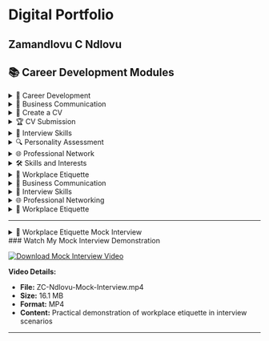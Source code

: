 # Digital Portfolio
## Zamandlovu C Ndlovu

## 📚 Career Development Modules

<details>
<summary>🎯 Career Development</summary>

![Career_Development](https://github.com/user-attachments/assets/499c5469-3cbf-48ad-af40-7ad8c0ef7575)

**Reflection**
- **S:** I participated in a Career Development course to understand how to grow and plan my professional future.
- **T:** I needed to learn how to take control of my career through goal-setting, planning, and reflection.
- **A:** I explored career planning methods, reflected on my own journey, and practiced setting realistic goals.
- **R:** I realized career growth is a continuous process and now feel empowered to take intentional steps toward my goals.
</details>

<details>
<summary>💬 Business Communication</summary>

![Business_Communication](https://github.com/user-attachments/assets/1822acd0-a716-4d0b-b58c-e6b5f3594c2b)

**Reflection**
- **S:** I studied business communication to improve my workplace professionalism.
- **T:** I needed to learn how to communicate clearly and respectfully in a formal environment.
- **A:** I practiced email writing, active listening, and giving presentations.
- **R:** I now understand how to present myself professionally and communicate effectively with colleagues and employers.
</details>

<details>
<summary>📄 Create a CV</summary>

![Create_CV](https://github.com/user-attachments/assets/8fb51087-baf0-406a-9ec0-f58d98125075)

**Reflection**
- **S:** I worked on building and improving my Curriculum Vitae.
- **T:** I needed to present my education, experience, and skills in a professional format.
- **A:** I organized my information, highlighted key achievements, and refined the structure of my CV.
- **R:** I created a strong, job-ready CV that showcases my qualifications and makes me more confident when applying for roles.
</details>

<details>
<summary>🏆 CV Submission</summary>

![Zamandlovu-C-NdlovuCV](https://github.com/user-attachments/assets/d9ddeb72-6a5c-4d6d-8bad-ade06692346d)

**Reflection**
- **S:** I completed a comprehensive "Create a CV" module as part of my Career Development Portfolio at Cape Peninsula University of Technology.
- **T:** I needed to understand how to structure a professional CV that accurately highlights my skills and experiences for opportunities in the ICT Application Development field.
- **A:** I engaged in interactive quizzes, received feedback, and revised my CV accordingly. I learned how to present my personal profile, educational background, and work experience in a professional format tailored to my career goals.
- **R:** I achieved a final mark of 100/100 and created a well-structured CV that clearly communicates my strengths to potential employers. This has increased my confidence in applying for internships and job opportunities.
</details>

<details>
<summary>🎤 Interview Skills</summary>

![Interview_Skills](https://github.com/user-attachments/assets/a483a53c-057c-4272-8b95-571ae8452ec6)

**Reflection**
- **S:** I participated in interview preparation exercises.
- **T:** I needed to learn how to confidently answer questions and present myself during job interviews.
- **A:** I practiced common interview questions, worked on body language, and received feedback.
- **R:** I improved my confidence and gained useful strategies to perform well in interviews.
</details>

<details>
<summary>🔍 Personality Assessment</summary>

![Personality_Assesment](https://github.com/user-attachments/assets/bba3707a-9df1-4be7-a85e-b15df60e9650)

**Reflection**
- **S:** I completed a personality assessment to better understand my behavior and work preferences.
- **T:** I wanted to discover how my personality type affects my communication, collaboration, and job fit.
- **A:** I reviewed the results and compared them to possible work environments and career roles.
- **R:** I learned that my caring, dependable, and responsible nature is a strength that suits service-oriented and team-based roles.
</details>

<details>
<summary>🌐 Professional Network</summary>

![Proffessional_Network](https://github.com/user-attachments/assets/d5d02f59-1411-4a64-97e1-48c42162a543)

**Reflection**
- **S:** I learned about the importance of networking in career growth.
- **T:** I needed to build connections that could support my development and open up job opportunities.
- **A:** I explored ways to create a professional network through communication, LinkedIn, and mentorship.
- **R:** I understand the value of relationships in career advancement and how to maintain them professionally.
</details>

<details>
<summary>🛠️ Skills and Interests</summary>

![Skills-and-Interest](https://github.com/user-attachments/assets/2b667b70-881b-4912-8a30-f0fd81860f7e)

**Reflection**
- **S:** I took part in sessions focused on identifying my personal skills and interests.
- **T:** I needed to understand how my strengths and passions align with different career paths.
- **A:** I completed assessments and reflected on both my hard and soft skills.
- **R:** I gained self-awareness and can now align my skills and interests with a suitable career direction.
</details>

<details>
<summary>💼 Workplace Etiquette</summary>

![WorkPlace_Etiquette](https://github.com/user-attachments/assets/58974484-d8d0-4927-90e4-20d647369b86)

**Reflection**
- **S:** I studied workplace behavior and etiquette.
- **T:** I needed to understand how to act professionally and respectfully in different work settings.
- **A:** I learned about time management, conflict resolution, and professional conduct.
- **R:** I feel prepared to behave responsibly and positively in any work environment.
</details>

<details>
<summary>💬 Business Communication</summary>

![Business_Communication](https://github.com/user-attachments/assets/1822acd0-a716-4d0b-b58c-e6b5f3594c2b)

**STAR Reflection**
- **Situation:** I completed the Business Communication module, scoring 100% with perfect performance across all assessment questions.
- **Task:** I needed to master professional communication skills for formal business environments, including email etiquette, virtual meeting protocols, and appropriate language usage.
- **Action:** I practiced formal email writing, studied non-verbal communication cues, learned virtual meeting etiquette, and mastered the use of formal language in professional contexts.
- **Result:** I achieved a perfect score (100%) and now possess the skills to communicate effectively and professionally in any business setting, enhancing my workplace credibility.

**Assessment Results:** 100% Score | Time: 01:26:07 | All Questions Correct
</details>

<details>
<summary>🎤 Interview Skills</summary>

![Interview_Skills](https://github.com/user-attachments/assets/a483a53c-057c-4272-8b95-571ae8452ec6)

**STAR Reflection**
- **Situation:** I completed the Interview Skills module, achieving a perfect 100% score while mastering various interview techniques and strategies.
- **Task:** I needed to develop confidence in answering interview questions, master the CAR (Context-Action-Result) method, and learn effective self-presentation during job interviews.
- **Action:** I practiced common technical and behavioral interview questions, studied the CAR methodology for structured responses, learned proper body language, researched company preparation techniques, and developed strategies for discussing strengths and weaknesses.
- **Result:** I achieved a perfect score (100%) and significantly improved my interview confidence, now equipped with proven strategies to excel in technical and behavioral interviews.

**Assessment Results:** 100% Score | Time: 01:07:52 | Mastered CAR Methodology
</details>

<details>
<summary>🌐 Professional Networking</summary>

![Proffessional_Networking](https://github.com/user-attachments/assets/499c5469-3cbf-48ad-af40-7ad8c0ef7575)

**STAR Reflection**
- **Situation:** I completed the Professional Networking module, achieving a perfect 100% score while learning strategic relationship-building techniques.
- **Task:** I needed to understand the principles of professional networking, learn effective event participation strategies, and master the "golden rules" of building sustainable professional relationships.
- **Action:** I studied networking fundamentals, practiced event engagement techniques, learned relationship maintenance strategies, and identified common networking mistakes to avoid in professional settings.
- **Result:** I achieved a perfect score (100%) and now understand how to strategically build and maintain professional connections that can support my career growth and create valuable opportunities.

**Assessment Results:** 100% Score | Time: 01:15:11 | Mastered Networking Fundamentals
</details>

<details>
<summary>💼 Workplace Etiquette</summary>

![WorkPlace_Etiquette](https://github.com/user-attachments/assets/58974484-d8d0-4927-90e4-20d647369b86)

**STAR Reflection**
- **Situation:** I completed the Workplace Etiquette module, achieving an 80% score while mastering professional workplace conduct and communication protocols.
- **Task:** I needed to understand and apply professional workplace behavior, including email etiquette, meeting punctuality, confidential information handling, and appropriate technology use in office environments.
- **Action:** I studied professional conduct standards, learned conflict resolution techniques, practiced time management strategies, and mastered protocols for handling sensitive information and workplace communications.
- **Result:** I scored 80% on assessments and now feel thoroughly prepared to behave responsibly, professionally, and positively in any work environment, understanding both formal and informal workplace expectations.

**Assessment Results:** 80% Score | Time: 00:32:47 | Strong Professional Conduct Understanding
</details>

---
<details>
<summary> 🎥 Workplace Etiquette Mock Interview</summary>

### STAR Reflection - Mock Interview Performance

**Situation:** I conducted a comprehensive mock interview focused on workplace etiquette scenarios, creating a 16.1 MB video demonstration of my professional interview capabilities and workplace conduct understanding.

**Task:** I needed to demonstrate practical application of workplace etiquette principles in realistic interview scenarios, showcasing my ability to handle professional situations, communicate effectively, and apply etiquette knowledge in practical settings.

**Action:** I prepared and recorded responses to various workplace scenarios, applied etiquette principles to real-world situations, demonstrated professional communication skills, and showcased my understanding of workplace protocols through practical examples and reasoned responses.

**Result:** I successfully created a professional mock interview video that demonstrates my comprehensive understanding of workplace etiquette and my ability to apply these principles in practical, real-world professional situations.
</details>
### Watch My Mock Interview Demonstration

[![Download Mock Interview Video](https://img.shields.io/badge/📹_Download_Mock_Interview_Video-16.1_MB_MP4-blue)](ZC-Ndlovu-Mock-Interview.mp4)

**Video Details:**
- **File:** ZC-Ndlovu-Mock-Interview.mp4
- **Size:** 16.1 MB
- **Format:** MP4
- **Content:** Practical demonstration of workplace etiquette in interview scenarios

---
